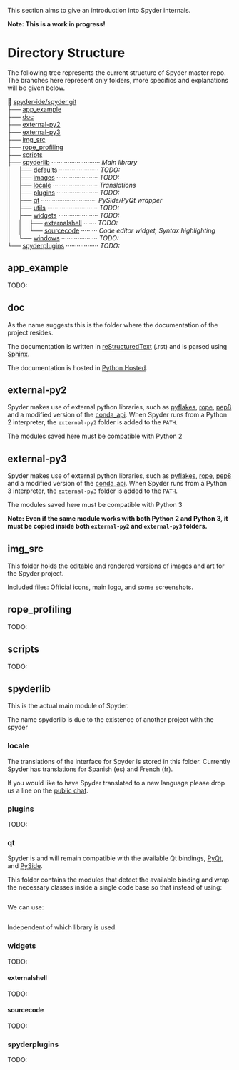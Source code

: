 This section aims to give an introduction into Spyder internals.

**Note: This is a work in progress!**

# Directory Structure

The following tree represents the current structure of Spyder master repo. The branches here represent only folders, more specifics and explanations will be given below.


:open_file_folder: [spyder-ide/spyder.git](https://github.com/spyder-ide/spyder)       <br>
├── [app_example](#app_example)                                                        <br>
├── [doc](#doc)                                                                        <br>
├── [external-py2](#external-py2)                                                      <br>
├── [external-py3](external-py3)                                                       <br>
├── [img_src](#img_src)                                                                <br>
├── [rope_profiling](#rope_profiling)                                                  <br>
├── [scripts](#scripts)                                                                <br>
├── [spyderlib](#spyderlib) ··························· *Main library*                               <br>
│&nbsp;&nbsp;&nbsp;&nbsp;├── [defaults](#defaults) ······················ *TODO:*                    <br>
│&nbsp;&nbsp;&nbsp;&nbsp;├── [images](#images) ······················· *TODO:*                       <br>
│&nbsp;&nbsp;&nbsp;&nbsp;├── [locale](#locale) ························· *Translations*              <br>
│&nbsp;&nbsp;&nbsp;&nbsp;├── [plugins](#plugins) ······················· *TODO:*                     <br>
│&nbsp;&nbsp;&nbsp;&nbsp;├── [qt](#qt) ······························· *PySide/PyQt wrapper*                       <br>
│&nbsp;&nbsp;&nbsp;&nbsp;├── [utils](#utils) ···························· *TODO:*                    <br>
│&nbsp;&nbsp;&nbsp;&nbsp;├── [widgets](#widgets) ······················ *TODO:*                      <br>
│&nbsp;&nbsp;&nbsp;&nbsp;│&nbsp;&nbsp;&nbsp;&nbsp;├── [externalshell](#externalshell) ······· *TODO:*<br>
│&nbsp;&nbsp;&nbsp;&nbsp;│&nbsp;&nbsp;&nbsp;&nbsp;└── [sourcecode](#sourcecode) ········· *Code editor widget, Syntax highlighting*    <br>
│&nbsp;&nbsp;&nbsp;&nbsp;└── [windows](#windows) ···················· *TODO:*                        <br>
└── [spyderplugins](#spyderplugins) ·················· *TODO:*                                       <br>

## app_example
TODO:

## doc
As the name suggests this is the folder where the documentation of the project resides. 

The documentation is written in [reStructuredText](http://docutils.sourceforge.net/rst.html) (.rst) and is parsed using [Sphinx](http://sphinx-doc.org/).

The documentation is hosted in [Python Hosted](https://pythonhosted.org/spyder/).

## external-py2
Spyder makes use of external python libraries, such as [pyflakes](https://github.com/pyflakes/pyflakes/), [rope](http://rope.sourceforge.net/), [pep8](https://github.com/jcrocholl/pep8) and a modified version of the [conda_api](https://github.com/conda/conda-api). When Spyder runs from a Python 2 interpreter, the `external-py2` folder is added to the `PATH`. 

The modules saved here must be compatible with Python 2

## external-py3
Spyder makes use of external python libraries, such as [pyflakes](https://github.com/pyflakes/pyflakes/), [rope](http://rope.sourceforge.net/), [pep8](https://github.com/jcrocholl/pep8) and a modified version of the [conda_api](https://github.com/conda/conda-api). When Spyder runs from a Python 3 interpreter, the `external-py3` folder is added to the `PATH`. 

The modules saved here must be compatible with Python 3

**Note: Even if the same module works with both Python 2 and Python 3, it must be copied inside both `external-py2` and `external-py3` folders.**

## img_src
This folder holds the editable and rendered versions of images and art for the Spyder project.

Included files: Official icons, main logo, and some screenshots.

## rope_profiling
TODO:

## scripts
TODO:

## spyderlib
This is the actual main module of Spyder.

The name spyderlib is due to the existence of another project with the spyder 

### locale 
The translations of the interface for Spyder is stored in this folder. Currently Spyder has translations for Spanish (es) and French (fr). 

If you would like to have Spyder translated to a new language please drop us a line on the [public chat](https://gitter.im/spyder-ide/public).

### plugins
TODO:

### qt
Spyder is and will remain compatible with the available Qt bindings, [PyQt](), and [PySide]().

This folder contains the modules that detect the available binding and wrap the necessary classes inside a single code base so that instead of using:

```python

```

We can use:
```python

```

Independent of which library is used. 


### widgets
TODO:

#### externalshell
TODO:

#### sourcecode
TODO:

### spyderplugins
TODO:
